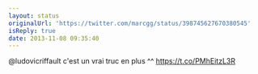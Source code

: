 ```yaml
---
layout: status
originalUrl: 'https://twitter.com/marcgg/status/398745627670380545'
isReply: true
date: 2013-11-08 09:35:40
---
```


@ludovicriffault c'est un vrai truc en plus ^^ https://t.co/PMhEitzL3R
